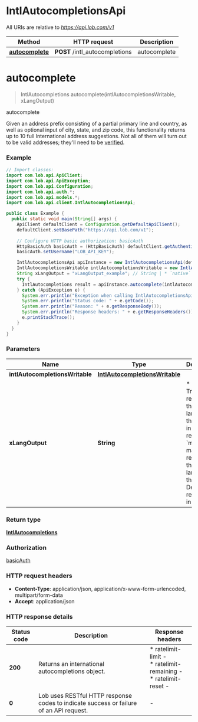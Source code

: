 # IntlAutocompletionsApi

All URIs are relative to *https://api.lob.com/v1*

Method | HTTP request | Description
------------- | ------------- | -------------
[**autocomplete**](IntlAutocompletionsApi.md#autocomplete) | **POST** /intl_autocompletions | autocomplete


<a name="autocomplete"></a>
# **autocomplete**
> IntlAutocompletions autocomplete(intlAutocompletionsWritable, xLangOutput)

autocomplete

Given an address prefix consisting of a partial primary line and country, as well as optional input of city, state, and zip code, this functionality returns up to 10 full International address suggestions. Not all of them will turn out to be valid addresses; they&#39;ll need to be [verified](#operation/intl_verification).

### Example
```java
// Import classes:
import com.lob.api.ApiClient;
import com.lob.api.ApiException;
import com.lob.api.Configuration;
import com.lob.api.auth.*;
import com.lob.api.models.*;
import com.lob.api.client.IntlAutocompletionsApi;

public class Example {
  public static void main(String[] args) {
    ApiClient defaultClient = Configuration.getDefaultApiClient();
    defaultClient.setBasePath("https://api.lob.com/v1");
    
    // Configure HTTP basic authorization: basicAuth
    HttpBasicAuth basicAuth = (HttpBasicAuth) defaultClient.getAuthentication("basicAuth");
    basicAuth.setUsername("LOB_API_KEY");

    IntlAutocompletionsApi apiInstance = new IntlAutocompletionsApi(defaultClient);
    IntlAutocompletionsWritable intlAutocompletionsWritable = new IntlAutocompletionsWritable(); // IntlAutocompletionsWritable | 
    String xLangOutput = "xLangOutput_example"; // String | * `native` - Translate response to the native language of the country in the request * `match` - match the response to the language in the request  Default response is in English. 
    try {
      IntlAutocompletions result = apiInstance.autocomplete(intlAutocompletionsWritable, xLangOutput);
    } catch (ApiException e) {
      System.err.println("Exception when calling IntlAutocompletionsApi#autocomplete");
      System.err.println("Status code: " + e.getCode());
      System.err.println("Reason: " + e.getResponseBody());
      System.err.println("Response headers: " + e.getResponseHeaders());
      e.printStackTrace();
    }
  }
}
```

### Parameters

Name | Type | Description  | Notes
------------- | ------------- | ------------- | -------------
 **intlAutocompletionsWritable** | [**IntlAutocompletionsWritable**](IntlAutocompletionsWritable.md)|  |
 **xLangOutput** | **String**| * &#x60;native&#x60; - Translate response to the native language of the country in the request * &#x60;match&#x60; - match the response to the language in the request  Default response is in English.  | [optional] [enum: native, match]

### Return type

[**IntlAutocompletions**](IntlAutocompletions.md)

### Authorization

[basicAuth](../README.md#basicAuth)

### HTTP request headers

 - **Content-Type**: application/json, application/x-www-form-urlencoded, multipart/form-data
 - **Accept**: application/json

### HTTP response details
| Status code | Description | Response headers |
|-------------|-------------|------------------|
**200** | Returns an international autocompletions object. |  * ratelimit-limit -  <br>  * ratelimit-remaining -  <br>  * ratelimit-reset -  <br>  |
**0** | Lob uses RESTful HTTP response codes to indicate success or failure of an API request. |  -  |

